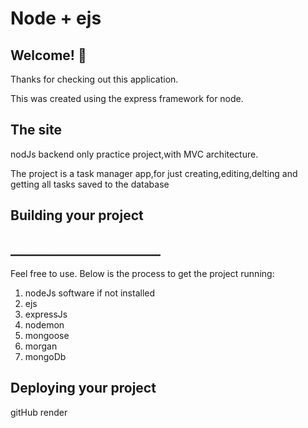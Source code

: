 # Node + ejs

## Welcome! 👋

Thanks for checking out this application.

This was created using the express framework for node.

## The site

nodJs backend only practice project,with MVC architecture.

The project is a task manager app,for just creating,editing,delting and getting all tasks saved to the database


## Building your project
## ________________________
Feel free to use. 
Below is the process to get the project running:

1. nodeJs software if not installed
2. ejs
3. expressJs
4. nodemon
5. mongoose
6. morgan
7. mongoDb



## Deploying your project
gitHub
render